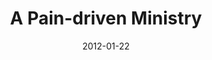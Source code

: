 ---
title: "A Pain-driven Ministry"
speaker: "Henry Kim"
date: "2012-01-22"
sermonUrl: "//35.190.93.184/sermons/20120122_sunday_henry_kim_a_pain_driven_ministry.mp3"
---